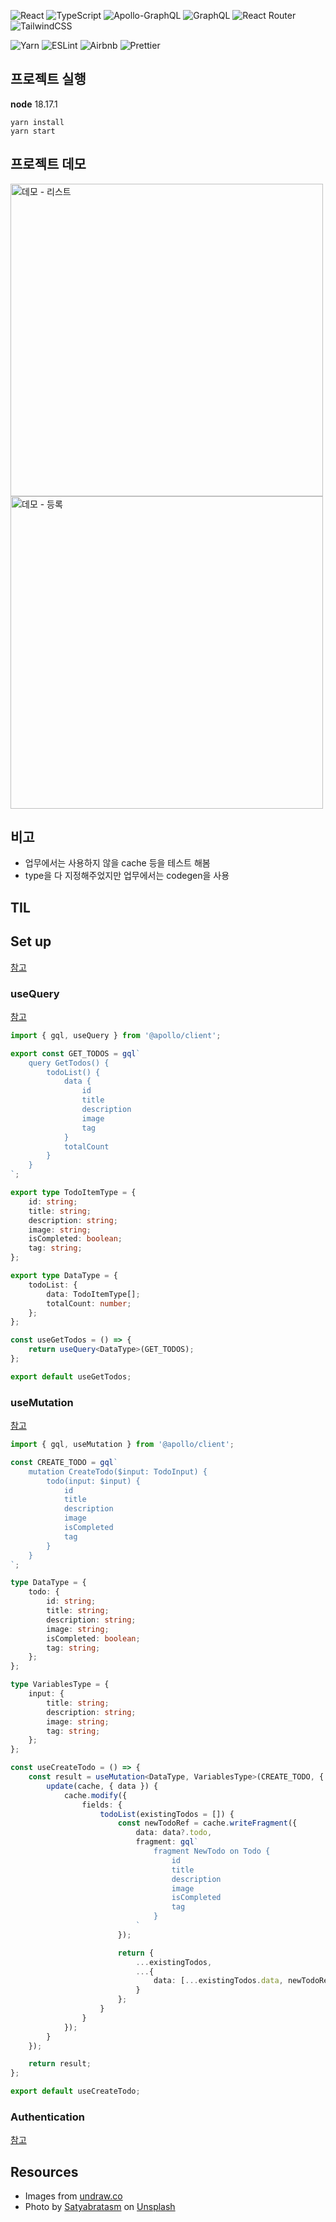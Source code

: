 <img src="https://capsule-render.vercel.app/api?section=header&type=waving&height=300&text=Study%20GraphQL&color=gradient&fontSize=90&animation=fadeIn" alt="" />

![React](https://img.shields.io/badge/react-%2320232a.svg?style=for-the-badge&logo=react&logoColor=%2361DAFB)
![TypeScript](https://img.shields.io/badge/typescript-%23007ACC.svg?style=for-the-badge&logo=typescript&logoColor=white)
![Apollo-GraphQL](https://img.shields.io/badge/-ApolloGraphQL-311C87?style=for-the-badge&logo=apollo-graphql)
![GraphQL](https://img.shields.io/badge/-GraphQL-E10098?style=for-the-badge&logo=graphql&logoColor=white)
![React Router](https://img.shields.io/badge/React_Router-CA4245?style=for-the-badge&logo=react-router&logoColor=white)
![TailwindCSS](https://img.shields.io/badge/tailwindcss-%2338B2AC.svg?style=for-the-badge&logo=tailwind-css&logoColor=white)

![Yarn](https://img.shields.io/badge/yarn-%232C8EBB.svg?style=for-the-badge&logo=yarn&logoColor=white)
![ESLint](https://img.shields.io/badge/ESLint-4B3263?style=for-the-badge&logo=eslint&logoColor=white)
![Airbnb](https://img.shields.io/badge/Airbnb-%23ff5a5f.svg?style=for-the-badge&logo=Airbnb&logoColor=white)
![Prettier](https://img.shields.io/badge/prettier-1A2C34?style=for-the-badge&logo=prettier&logoColor=F7BA3E)

## 프로젝트 실행
**node** 18.17.1

```
yarn install
yarn start
```

## 프로젝트 데모

<img width="500" alt="데모 - 리스트" src="https://github.com/akffkdahffkdgo77/study-graphql/assets/52883505/788359d1-1edc-4845-ae33-5b31114116f7">
<img width="500" alt="데모 - 등록" src="https://github.com/akffkdahffkdgo77/study-graphql/assets/52883505/c66c74db-f5db-45a6-8dde-23e765c21470">

## 비고
- 업무에서는 사용하지 않을 cache 등을 테스트 해봄
- type을 다 지정해주었지만 업무에서는 codegen을 사용

## TIL

## Set up

[참고](https://www.apollographql.com/docs/react/get-started)

### useQuery

[참고](https://www.apollographql.com/docs/react/data/queries#executing-a-query)

```ts
import { gql, useQuery } from '@apollo/client';

export const GET_TODOS = gql`
    query GetTodos() {
        todoList() {
            data {
                id
                title
                description
                image
                tag
            }
            totalCount
        }
    }
`;

export type TodoItemType = {
    id: string;
    title: string;
    description: string;
    image: string;
    isCompleted: boolean;
    tag: string;
};

export type DataType = {
    todoList: {
        data: TodoItemType[];
        totalCount: number;
    };
};

const useGetTodos = () => {
    return useQuery<DataType>(GET_TODOS);
};

export default useGetTodos;

```

### useMutation

[참고](https://www.apollographql.com/docs/react/data/mutations#executing-a-mutation)

```ts
import { gql, useMutation } from '@apollo/client';

const CREATE_TODO = gql`
    mutation CreateTodo($input: TodoInput) {
        todo(input: $input) {
            id
            title
            description
            image
            isCompleted
            tag
        }
    }
`;

type DataType = {
    todo: {
        id: string;
        title: string;
        description: string;
        image: string;
        isCompleted: boolean;
        tag: string;
    };
};

type VariablesType = {
    input: {
        title: string;
        description: string;
        image: string;
        tag: string;
    };
};

const useCreateTodo = () => {
    const result = useMutation<DataType, VariablesType>(CREATE_TODO, {
        update(cache, { data }) {
            cache.modify({
                fields: {
                    todoList(existingTodos = []) {
                        const newTodoRef = cache.writeFragment({
                            data: data?.todo,
                            fragment: gql`
                                fragment NewTodo on Todo {
                                    id
                                    title
                                    description
                                    image
                                    isCompleted
                                    tag
                                }
                            `
                        });

                        return {
                            ...existingTodos,
                            ...{
                                data: [...existingTodos.data, newTodoRef]
                            }
                        };
                    }
                }
            });
        }
    });

    return result;
};

export default useCreateTodo;

```

### Authentication

[참고](https://able.bio/AnasT/apollo-graphql-async-access-token-refresh--470t1c8)

## Resources

-   Images from [undraw.co](https://undraw.co/illustrations)
-   Photo by <a href="https://unsplash.com/@smpicturez?utm_source=unsplash&utm_medium=referral&utm_content=creditCopyText">Satyabratasm</a> on <a href="https://unsplash.com/photos/u_kMWN-BWyU?utm_source=unsplash&utm_medium=referral&utm_content=creditCopyText">Unsplash</a>
